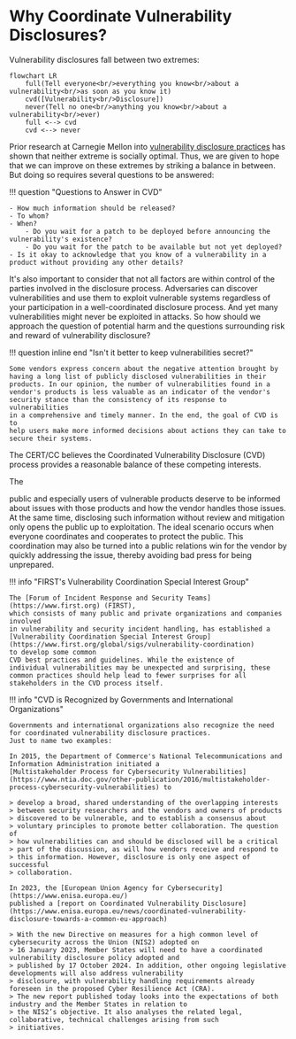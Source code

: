 # Why Coordinate Vulnerability Disclosures?

Vulnerability disclosures fall between two extremes:

```mermaid
flowchart LR
    full(Tell everyone<br/>everything you know<br/>about a vulnerability<br/>as soon as you know it)
    cvd([Vulnerability<br/>Disclosure])
    never(Tell no one<br/>anything you know<br/>about a vulnerability<br/>ever)
    full <--> cvd
    cvd <--> never
```

Prior research at Carnegie Mellon into [vulnerability disclosure practices](https://doi.org/10.1007/s10796-006-9012-5) has shown
that neither extreme is socially optimal. Thus, we are given to hope
that we can improve on these extremes by striking a balance in between.
But doing so requires several questions to be answered:

!!! question "Questions to Answer in CVD"

    - How much information should be released?
    - To whom?
    - When?
        - Do you wait for a patch to be deployed before announcing the vulnerability's existence?
        - Do you wait for the patch to be available but not yet deployed?
    - Is it okay to acknowledge that you know of a vulnerability in a product without providing any other details?

It's also important to consider that not all factors are within control
of the parties involved in the disclosure process. Adversaries can
discover vulnerabilities and use them to exploit vulnerable systems
regardless of your participation in a well-coordinated disclosure
process. And yet many vulnerabilities might never be exploited in
attacks. So how should we approach the question of potential harm and
the questions surrounding risk and reward of vulnerability disclosure?

!!! question inline end "Isn't it better to keep vulnerabilities secret?"

    Some vendors express concern about the negative attention brought by
    having a long list of publicly disclosed vulnerabilities in their
    products. In our opinion, the number of vulnerabilities found in a
    vendor's products is less valuable as an indicator of the vendor's
    security stance than the consistency of its response to vulnerabilities
    in a comprehensive and timely manner. In the end, the goal of CVD is to
    help users make more informed decisions about actions they can take to
    secure their systems.

The CERT/CC believes the Coordinated Vulnerability Disclosure (CVD)
process provides a reasonable balance of these competing interests.
<!--start-->The
public and especially users of vulnerable products deserve to be
informed about issues with those products and how the vendor handles
those issues. At the same time, disclosing such information without
review and mitigation only opens the public up to exploitation. The
ideal scenario occurs when everyone coordinates and cooperates to
protect the public.<!--end-->
This coordination may also be turned into a public
relations win for the vendor by quickly addressing the issue, thereby
avoiding bad press for being unprepared.

!!! info "FIRST's Vulnerability Coordination Special Interest Group"

    The [Forum of Incident Response and Security Teams](https://www.first.org) (FIRST),
    which consists of many public and private organizations and companies involved
    in vulnerability and security incident handling, has established a
    [Vulnerability Coordination Special Interest Group](https://www.first.org/global/sigs/vulnerability-coordination)
    to develop some common
    CVD best practices and guidelines. While the existence of
    individual vulnerabilities may be unexpected and surprising, these
    common practices should help lead to fewer surprises for all
    stakeholders in the CVD process itself.

!!! info "CVD is Recognized by Governments and International Organizations"

    Governments and international organizations also recognize the need for coordinated vulnerability disclosure practices.
    Just to name two examples:

    In 2015, the Department of Commerce's National Telecommunications and Information Administration initiated a
    [Multistakeholder Process for Cybersecurity Vulnerabilities](https://www.ntia.doc.gov/other-publication/2016/multistakeholder-process-cybersecurity-vulnerabilities) to
    
    > develop a broad, shared understanding of the overlapping interests
    > between security researchers and the vendors and owners of products
    > discovered to be vulnerable, and to establish a consensus about
    > voluntary principles to promote better collaboration. The question of
    > how vulnerabilities can and should be disclosed will be a critical
    > part of the discussion, as will how vendors receive and respond to
    > this information. However, disclosure is only one aspect of successful
    > collaboration.

    In 2023, the [European Union Agency for Cybersecurity](https://www.enisa.europa.eu/)
    published a [report on Coordinated Vulnerability Disclosure](https://www.enisa.europa.eu/news/coordinated-vulnerability-disclosure-towards-a-common-eu-approach)
 
    > With the new Directive on measures for a high common level of cybersecurity across the Union (NIS2) adopted on
    > 16 January 2023, Member States will need to have a coordinated vulnerability disclosure policy adopted and
    > published by 17 October 2024. In addition, other ongoing legislative developments will also address vulnerability 
    > disclosure, with vulnerability handling requirements already foreseen in the proposed Cyber Resilience Act (CRA).
    > The new report published today looks into the expectations of both industry and the Member States in relation to 
    > the NIS2’s objective. It also analyses the related legal, collaborative, technical challenges arising from such 
    > initiatives.

[^1]: A. Arora, A. Nandkumar and R. Telang, "Does information security
    attack frequency increase with vulnerability disclosure? An
    empirical analysis," *Information Systems Frontiers,* vol. 8, no.
    5, pp. 350-362, 2006.
